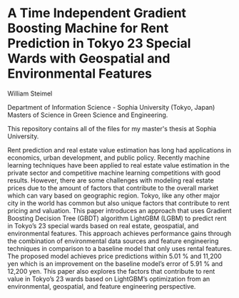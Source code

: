 # A Time Independent Gradient Boosting Machine for Rent Prediction in Tokyo 23 Special Wards with Geospatial and Environmental Features
William Steimel

Department of Information Science - Sophia University (Tokyo, Japan)   
Masters of Science in Green Science and Engineering. 

This repository contains all of the files for my master's thesis at Sophia University. 

Rent prediction and real estate value estimation has long had applications in economics, urban development, and public policy. Recently machine learning techniques have been applied to real estate value estimation in the private sector and competitive machine learning competitions with good results. However, there are some challenges with modeling real estate prices due to the amount of factors that contribute to the overall market which can vary based on geographic region. Tokyo, like any other major city in the world has common but also unique factors that contribute to rent pricing and valuation. This paper introduces an approach that uses Gradient Boosting Decision Tree (GBDT) algorithm LightGBM (LGBM) to predict rent in Tokyo’s 23 special wards based on real estate, geospatial, and environmental features. This approach achieves performance gains through the combination of environmental data sources and feature engineering techniques in comparison to a baseline model that only uses rental features. The proposed model achieves price predictions within 5.01 % and 11,200 yen which is an improvement on the baseline model’s error of 5.91 % and 12,200 yen. This paper also explores the factors that contribute to rent value in Tokyo’s 23 wards based on LightGBM’s optimization from an environmental, geospatial, and feature engineering perspective.

